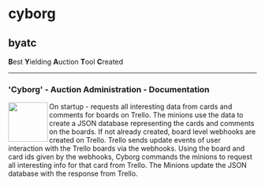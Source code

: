 # cyborg

## byatc

**B**est **Y**ielding **A**uction **T**ool **C**reated

-----
### 'Cyborg' - Auction Administration - Documentation

 <img src="https://s3.amazonaws.com/potofcoffee2go/byatc/images/cyborg.svg" height="80" width="80" align="left">
 <p>On startup - requests all interesting data from cards and comments for boards on Trello. The minions use the data to create a JSON database representing the cards and comments on the boards. If not already created, board level webhooks are created on Trello. Trello sends update events of user interaction with the Trello boards via the webhooks. Using the board and card ids given by the webhooks, Cyborg commands the minions to request all interesting info for that card from Trello. The Minions update the JSON database with the response from Trello.</p>

